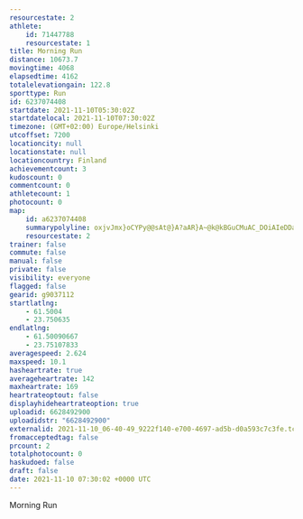 ```yaml
---
resourcestate: 2
athlete:
    id: 71447788
    resourcestate: 1
title: Morning Run
distance: 10673.7
movingtime: 4068
elapsedtime: 4162
totalelevationgain: 122.8
sporttype: Run
id: 6237074408
startdate: 2021-11-10T05:30:02Z
startdatelocal: 2021-11-10T07:30:02Z
timezone: (GMT+02:00) Europe/Helsinki
utcoffset: 7200
locationcity: null
locationstate: null
locationcountry: Finland
achievementcount: 3
kudoscount: 0
commentcount: 0
athletecount: 1
photocount: 0
map:
    id: a6237074408
    summarypolyline: oxjvJmx}oCYPy@@sAt@}A?aAR}A~@k@kBGuCMuAC_DOiAIeDDaAoAkBWo@Kq@i@B_An@q@bBa@dD?p@_@tAGhAXx@ThBRj@Dl@`@`BrA|AXvA`@V^f@Lz@j@TBLFIH_AGkANpAP~@OvDM^eAdBe@R_@s@c@eBw@aBYgAg@eAaBoFI{@HwAs@wBi@}Bu@kFU{@iBsKo@gAc@kBk@qAYc@aAo@iCkHY_DJ}IZyFh@oDJcBw@yJNmCKgE?gOd@}DC{BOiAEwBBgAt@kKDuBCmA]{Ae@i@o@MiEcCkATo@^k@Ys@GaAz@U^A\LjABdBx@zCJnA@`EHlBGbATfG[jDcA~DSjBMd@w@b@{@OeAcAm@gAmA_HG}@@sBEoAqBeHc@q@u@WeB}AMWU_Bs@wCk@cGAcAt@oApAsAJg@NcDtBqDd@i@Ju@CgCMy@e@gAg@yC{BiFNmCZsAJODc@La@?_@Ni@I}@RM`@f@JYECLGn@sAVaAVa@d@]z@@b@Up@aBNSFiAl@sAEQhAI^k@j@_@R]@aARw@SgD@uAEO}@y@MYK_BKi@@i@Je@C_Bu@uCFaEEc@OME]DmAGsCPs@C]Fa@Xi@FYIpAD\\v@Ez@c@~AqAxBUCs@cAe@sA[c@Um@a@c@kC_GYSu@@OTBXIf@}@`BuAz@]^IfEFp@AjB`@vCCxATzCKv@JxAG|@JlA@tB\jCB|BJZJ|@?`BHn@?`AhA`FVpCh@pBTrCv@VHPPFkA\a@wAWA]RBPOv@@b@j@pAz@pC`@nC^|@ZXHTNtA?hBTfD^^n@nBn@~Ah@\^jAj@|@R~@^h@^HJ\n@DH?l@i@z@MlC@b@b@R@T\vAb@|AF`AtAl@hBA|BIn@MlCMZUnC[hGDjAZbCW`DHrAE`C@zAHlAOnEPjABvBYfCPx@\bHMrAa@nCSzCO~@?vCFZE|ABvBEj@N~BQzBLz@dAt@hA`BpAn@NXTl@PhB@fC^jA`CkD\ORp@TNNa@JoAZy@`@[|@uAnAS\u@t@}@LFn@tAj@d@h@x@^Nx@Jv@Mh@i@ND\nAf@`ABTBzBi@dE?\\d@X|DIvBJlBKlAAfCDNlAl@t@F`@O
    resourcestate: 2
trainer: false
commute: false
manual: false
private: false
visibility: everyone
flagged: false
gearid: g9037112
startlatlng:
    - 61.5004
    - 23.750635
endlatlng:
    - 61.50090667
    - 23.75107833
averagespeed: 2.624
maxspeed: 10.1
hasheartrate: true
averageheartrate: 142
maxheartrate: 169
heartrateoptout: false
displayhideheartrateoption: true
uploadid: 6628492900
uploadidstr: "6628492900"
externalid: 2021-11-10_06-40-49_9222f140-e700-4697-ad5b-d0a593c7c3fe.tcx
fromacceptedtag: false
prcount: 2
totalphotocount: 0
haskudoed: false
draft: false
date: 2021-11-10 07:30:02 +0000 UTC
---
```

Morning Run